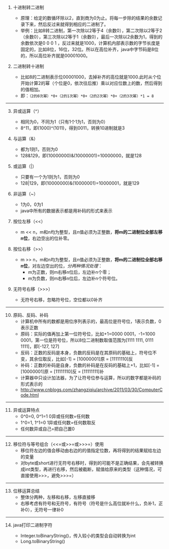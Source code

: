 1. 十进制转二进制
   - 原理：给定的数循环除以2，直到商为0为止。将每一步除的结果的余数记录下来，然后反过来就得到相应的二进制了。
   - 举例：比如8转二进制，第一次除以2等于4（余数0），第二次除以2等于2（余数0），第三次除以2等于1（余数0），最后一次除以2余数为1，得到的余数依次是0 0 0 1 ，反过来就是1000，计算机内部表示数的字节长度是固定的，比如8位，16位，32位。所以在高位补齐，java中字节码是8位的，所以高位补齐就是00001000。

2. 二进制转十进制
   - 比如8的二进制表示位00001000，去掉补齐的高位就是1000.此时从个位开始计算2的幂（个位是0，依次往后推）乘以对应位数上的数，然后得到的值相加。
   - 即：`（2的0次幂）*0+（2的1次幂）*0+（2的2次幂）*0+（2的3次幂）*1 = 8`

------

3. 异或运算（^）
   - 相同为0，不同为1（只有1个1为1，否则为0）
   - 8^11，即(1000)^(1011)，得到0011，转换10进制就是3

4. 与运算（&）
   - 都为1则1，否则为0
   - 128&129，即(10000000)&(10000001)=10000000，就是128

5. 或运算（|）
   - 只要有一个为1则为1，否则为0
   - 128|129，即(10000000)&(10000001)=10000001，就是129

6. 非运算（~）
   - 1为0，0为1
   - java中所有的数据表示都是用补码的形式来表示

7. 按位左移（<<）
   - m << n，m和n均为整型，且n值必须为正整数，**将m的二进制位全部左移n位**，右边空出的位补零。

8. 按位右移（>>）
   - m >> n，m和n均为整型，且n值必须为正整数，**将m的二进制位全部右移n位**，对左边空出的位，*分两种情况处理*：
     - m为正数，则m右移n位后，左边补n个零；
     - m为负数，则m右移n位后，左边补n个符号位。

9. 无符号右移（>>>）
   - 无符号右移，忽略符号位，空位都以0补齐

------

10. 原码、反码、补码
    - 计算机中所有的数都是用位序列表示的，最高位是符号位，1表示负数，0表示正数
    - 原码：实际的值再加上第一位符号位，比如+1=0000 0001，-1=1000 0001，第一位是符号位，所以8位二进制数取值范围为[1111 1111,  0111 1111]，即[-127, 127]
    - 反码：正数的反码是本身，负数的反码是在其原码的基础上，符号位不变，其余位取反，比如[-1] = [10000001]原 = [11111110]反
    - 补码：正数的补码是自身，负数的补码是在反码的基础上+1，比如[-1] = [10000001]原 = [11111110]反 = [11111111]补
    - 计算器中只设计加法器，为了让符号位参与运算，所以的数字都是补码的形式表示的
    - http://www.cnblogs.com/zhangziqiu/archive/2011/03/30/ComputerCode.html

------

11. 异或运算特点
    - 0^0=0, 0^1=1 0异或任何数=任何数
    - 1^0=1, 1^1=0 1异或任何数=任何数取反
    - 任何数异或自己=把自己置0

------

12. 移位符与等号组合（<<=或>>=或>>>=）使用
    - 移位符左边的值会移动由右边的的值指定位数，再将得到的结果赋给左边的变量
    - 对byte或short进行无符号右移时，得到的可能不是正确结果，会先被转换成int类型，再进行右移，然后被截断，赋值给原来的类型（这种情况，可直接使用>>>，避免>>>=）

------

13. 位移运算总结
    - 整体分两种，左移和右移，左移直接移
    - 右移考虑有符号和无符号，有符号（符号是什么高位就补什么，负补1，正补0），无符号一律补0

------

14. java打印二进制字符

    - Integer.toBinaryString()，传入较小的类型会自动转换为int
    - Long.toBinaryString()

    